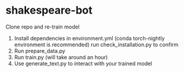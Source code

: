 # shakespeare-bot
Clone repo and re-train model
1. Install dependencies in environment.yml (conda torch-nightly environment is recommended)
    run check_installation.py to confirm
2. Run prepare_data.py
3. Run train.py (will take around an hour)
4. Use generate_text.py to interact with your trained model